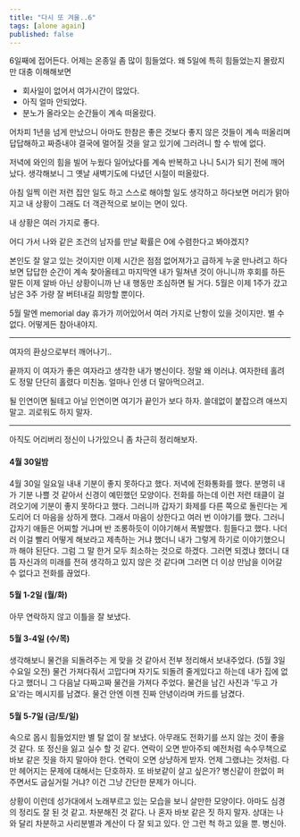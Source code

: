 ```yaml
---
title: "다시 또 겨울..6"
tags: [alone again]
published: false
---
```


6일째에 접어든다. 어제는 온종일 좀 많이 힘들었다. 왜 5일에 특히 힘들었는지 몰랐지만 대충 이해해보면 

- 회사일이 없어서 여가시간이 많았다.
- 아직 얼마 안되었다.
- 분노가 올라오는 순간들이 계속 떠올랐다.

어차피 1년을 넘게 만났으니 아마도 한참은 좋은 것보다 좋지 않은 것들이 계속 떠올리며 답답해하고 짜증내야 결국에 멀어질 것을 알고 있기에 그러려니 할 수 밖에 없다.

저녁에 와인의 힘을 빌어 누웠다 일어났다를 계속 반복하고 나니 5시가 되기 전에 깨어났다. 생각해보니 그 옛날 새벽기도에 다녔던 시절이 떠올랐다.

아침 일찍 이런 저런 집안 일도 하고 스스로 해야할 일도 생각하고 하다보면 머리가 맑아지고 내 상황이 그래도 더 객관적으로 보이는 면이 있다.

내 상황은 여러 가지로 좋다. 

어디 가서 나와 같은 조건의 남자를 만날 확률은 0에 수렴한다고 봐야겠지?

본인도 잘 알고 있는 것이지만 이제 시간은 점점 없어져가고 급하게 누굴 만나려고 하다보면 답답한 순간이 계속 찾아올테고 마지막엔 내가 밀쳐낸 것이 아니니까 후회를 하든 말든 이제 알바 아닌 상황이니까 난 내 행동만 조심하면 될 거다. 5월은 이제 1주가 갔고 남은 3주 가량 잘 버텨내길 희망할 뿐이다.

5월 말엔 memorial day 휴가가 끼어있어서 여러 가지로 난항이 있을 것이지만. 별 수 없다. 어떻게든 참아내야지.

----
여자의 환상으로부터 깨어나기..

끝까지 이 여자가 좋은 여자라고 생각한 내가 병신이다. 정말 왜 이러냐. 여자한테 홀려도 정말 단단히 홀렸다 미친놈. 얼마나 인생 더 말아먹으려고.

될 인연이면 될테고 아닐 인연이면 여기가 끝인가 보다 하자. 쓸데없이 붙잡으려 애쓰지 말고. 괴로워도 하지 말자. 

----
아직도 어리버리 정신이 나가있으니 좀 차근히 정리해보자.

#### 4월 30일밤

4월 30일 일요일 내내 기분이 좋지 못하다고 했다. 저녁에 전화통화를 했다. 분명히 내가 기분 나쁠 것 같아서 신경이 예민했던 모양이다.
전화를 하는데 이런 저런 태클이 걸려오기에 기분이 좋지 못하다고 했다. 그러니까 갑자기 화제를 다른 쪽으로 돌린다는 게 도리어 더 마음을 상하게 했다. 그래서 마음이 상한다고 여러 번 이야기를 했다. 그러니 갑자기 애들은 어찌할 거냐며 반 조롱하듯이 이야기해서 폭발했다.
힘들다고 했다. 나더러 이걸 빨리 어떻게 해보라고 제촉하는 거냐 했더니 내가 그렇게 하기로 이야기했으니까 해야 된단다. 그럼 그 말 한거 모두 최소하는 것으로 하겠다. 그러면 되겠냐 했더니 대뜸 자신과의 미래를 전혀 생각하고 있지 않은 것 같다며 그러면 더 이상 만남을 이어갈 수 없다고 전화를 끊었다.

#### 5월 1-2일 (월/화)

아무 연락하지 않고 이틀을 잘 보냈다. 

#### 5월 3-4일 (수/목)

생각해보니 물건을 되돌려주는 게 맞을 것 같아서 전부 정리해서 보내주었다. (5월 3일 수요일 오전) 물건 가져다줘서 고맙다며 자기도 되돌려 줄게있다고 하는데 내가 집에 없다고 했더니 그 다음날 다짜고짜 물건을 가져다 주었다. 물건을 남긴 사진과 '두고 가요'라는 메시지를 남겼다. 물건 안엔 이젠 진짜 안녕이라며 카드를 남겼다.

#### 5월 5-7일 (금/토/일)

속으로 몹시 힘들었지만 별 탈 없이 잘 보냈다. 아무래도 전화기를 쓰지 않는 것이 좋을 것 같다. 또 정신을 잃고 실수 할 것 같다. 연락이 오면 받아주되 예전처럼 속수무책으로 바보 같은 짓을 하지 말아야 한다. 연락이 오면 상냥하게 받자. 언제 그랬냐는 것처럼. 다만 헤어지는 문제에 대해서는 단호하자. 또 바보같이 살고 싶은가? 병신같이 한없이 퍼주면서도 굽실거릴 거냐? 이건 그냥 간단한 문제가 아니다.

상황이 이런데 성가대에서 노래부르고 있는 모습을 보니 살만한 모양이다. 아마도 심경의 정리도 잘 된 것 같고. 차분해진 것 같다. 나 혼자 바보 같은 짓 하지 말자. 상대는 나와 달리 차분하고 사리분별과 계산이 다 잘 되고 있다. 안 그런 척 하고 있을 뿐. 병신아.
